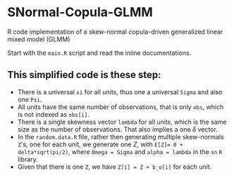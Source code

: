 # SNormal-Copula-GLMM
R code implementation of a skew-normal copula-driven generalized linear mixed model (GLMM)

Start with the `main.R` script and read the inline documentations.

## This simplified code is these step:
  * There is a universal `xi` for all units, thus one a universal `Sigma` and also one `Psi`.
  * All units have the same number of observations, that is only `obs`, which is not indexed as `obs[i]`.
  * There is a single skewness vector `lambda` for all units, which is the same size as the number of observations. That also implies a one $\delta$ vector.
  * In the `random.data.R` file, rather then generating multiple skew-normals `Z`'s, one for each unit, we generate one $Z$, with `E[Z]= 0 + delta*sqrt(pi/2)`, where `Omega = Sigma` and `alpha = lambda` in  the `sn` `R` library.
  * Given that there is one `Z`, we have `Z[i] = Z + b_o[i]` for each unit. 

